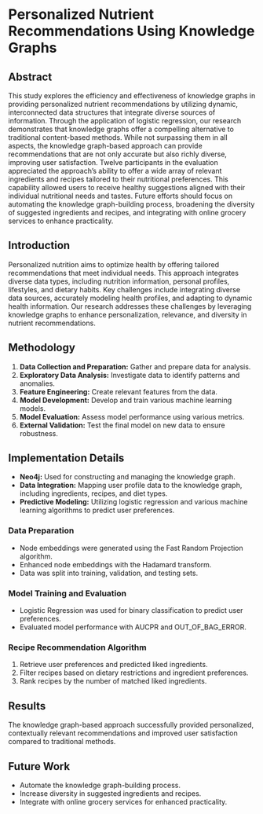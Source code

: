 # Personalized Nutrient Recommendations Using Knowledge Graphs

## Abstract

This study explores the efficiency and effectiveness of knowledge graphs in providing personalized nutrient recommendations by utilizing dynamic, interconnected data structures that integrate diverse sources of information. Through the application of logistic regression, our research demonstrates that knowledge graphs offer a compelling alternative to traditional content-based methods. While not surpassing them in all aspects, the knowledge graph-based approach can provide recommendations that are not only accurate but also richly diverse, improving user satisfaction. Twelve participants in the evaluation appreciated the approach’s ability to offer a wide array of relevant ingredients and recipes tailored to their nutritional preferences. This capability allowed users to receive healthy suggestions aligned with their individual nutritional needs and tastes. Future efforts should focus on automating the knowledge graph-building process, broadening the diversity of suggested ingredients and recipes, and integrating with online grocery services to enhance practicality.

## Introduction

Personalized nutrition aims to optimize health by offering tailored recommendations that meet individual needs. This approach integrates diverse data types, including nutrition information, personal profiles, lifestyles, and dietary habits. Key challenges include integrating diverse data sources, accurately modeling health profiles, and adapting to dynamic health information. Our research addresses these challenges by leveraging knowledge graphs to enhance personalization, relevance, and diversity in nutrient recommendations.

## Methodology

1. **Data Collection and Preparation:** Gather and prepare data for analysis.
2. **Exploratory Data Analysis:** Investigate data to identify patterns and anomalies.
3. **Feature Engineering:** Create relevant features from the data.
4. **Model Development:** Develop and train various machine learning models.
5. **Model Evaluation:** Assess model performance using various metrics.
6. **External Validation:** Test the final model on new data to ensure robustness.

## Implementation Details

- **Neo4j:** Used for constructing and managing the knowledge graph.
- **Data Integration:** Mapping user profile data to the knowledge graph, including ingredients, recipes, and diet types.
- **Predictive Modeling:** Utilizing logistic regression and various machine learning algorithms to predict user preferences.

### Data Preparation

- Node embeddings were generated using the Fast Random Projection algorithm.
- Enhanced node embeddings with the Hadamard transform.
- Data was split into training, validation, and testing sets.

### Model Training and Evaluation

- Logistic Regression was used for binary classification to predict user preferences.
- Evaluated model performance with AUCPR and OUT_OF_BAG_ERROR.

### Recipe Recommendation Algorithm

1. Retrieve user preferences and predicted liked ingredients.
2. Filter recipes based on dietary restrictions and ingredient preferences.
3. Rank recipes by the number of matched liked ingredients.

## Results

The knowledge graph-based approach successfully provided personalized, contextually relevant recommendations and improved user satisfaction compared to traditional methods.

## Future Work

- Automate the knowledge graph-building process.
- Increase diversity in suggested ingredients and recipes.
- Integrate with online grocery services for enhanced practicality.
